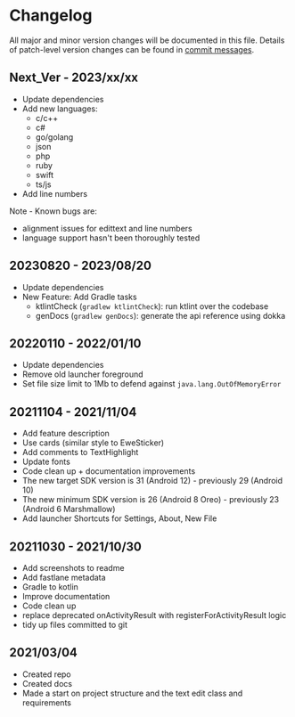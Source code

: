 # Changelog

All major and minor version changes will be documented in this file. Details of
patch-level version changes can be found in [commit messages](../../commits/master).

## Next_Ver - 2023/xx/xx

- Update dependencies
- Add new languages:
	- c/c++
	- c#
	- go/golang
	- json
	- php
	- ruby
	- swift
	- ts/js
- Add line numbers

Note - Known bugs are:

- alignment issues for edittext and line numbers
- language support hasn't been thoroughly tested

## 20230820 - 2023/08/20

- Update dependencies
- New Feature: Add Gradle tasks
	- ktlintCheck (`gradlew ktlintCheck`): run ktlint over the codebase
	- genDocs (`gradlew genDocs`): generate the api reference using dokka

## 20220110 - 2022/01/10

- Update dependencies
- Remove old launcher foreground
- Set file size limit to 1Mb to defend against `java.lang.OutOfMemoryError`

## 20211104 - 2021/11/04

- Add feature description
- Use cards (similar style to EweSticker)
- Add comments to TextHighlight
- Update fonts
- Code clean up + documentation improvements
- The new target SDK version is 31 (Android 12) - previously 29 (Android 10)
- The new minimum SDK version is 26 (Android 8 Oreo) - previously 23 (Android 6 Marshmallow)
- Add launcher Shortcuts for Settings, About, New File

## 20211030 - 2021/10/30

- Add screenshots to readme
- Add fastlane metadata
- Gradle to kotlin
- Improve documentation
- Code clean up
- replace deprecated onActivityResult with registerForActivityResult logic
- tidy up files committed to git

## 2021/03/04

- Created repo
- Created docs
- Made a start on project structure and the text edit class and requirements
